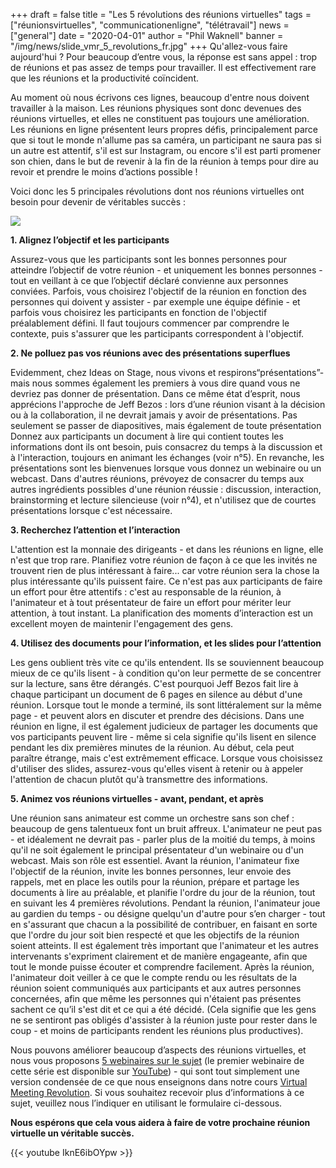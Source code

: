 +++
draft = false
title = "Les 5 révolutions des réunions virtuelles"
tags = ["réunionsvirtuelles", "communicationenligne", "télétravail"]
news = ["general"]
date = "2020-04-01"
author = "Phil Waknell"
banner = "/img/news/slide_vmr_5_revolutions_fr.jpg"
+++
Qu'allez-vous faire aujourd'hui ? Pour beaucoup d’entre vous, la réponse est sans appel : trop de réunions et pas assez de temps pour travailler. Il est effectivement rare que les réunions et la productivité coïncident.

Au moment où nous écrivons ces lignes, beaucoup d'entre nous doivent travailler à la maison. Les réunions physiques sont donc devenues des réunions virtuelles, et elles ne constituent pas toujours une amélioration. Les réunions en ligne présentent leurs propres défis, principalement parce que si tout le monde n'allume pas sa caméra, un participant ne saura pas si un autre est attentif, s'il est sur Instagram, ou encore s'il est parti promener son chien, dans le but de revenir à la fin de la réunion à temps pour dire au revoir et prendre le moins d’actions possible !

Voici donc les 5 principales révolutions dont nos réunions virtuelles ont besoin pour devenir de véritables succès :

![](https://paper-attachments.dropbox.com/s_4B18A4D7D91857E7B0476D3E368601EA18777E6ABEFF1D2931E5ED5D44347BBC_1585732064613_Slide+VMR+5+Revolutions+FR.jpg)

**1.    Alignez l’objectif et les participants**

Assurez-vous que les participants sont les bonnes personnes pour atteindre l’objectif de votre réunion - et uniquement les bonnes personnes - tout en veillant à ce que l’objectif déclaré convienne aux personnes conviées. Parfois, vous choisirez l'objectif de la réunion en fonction des personnes qui doivent y assister - par exemple une équipe définie - et parfois vous choisirez les participants en fonction de l'objectif préalablement défini. Il faut toujours commencer par comprendre le contexte, puis s'assurer que les participants correspondent à l'objectif.

**2.    Ne polluez pas vos réunions avec des présentations superflues**

Evidemment, chez Ideas on Stage, nous vivons et respirons“présentations”- mais nous sommes également les premiers à vous dire quand vous ne devriez pas donner de présentation. Dans ce même état d’esprit, nous apprécions l'approche de Jeff Bezos : lors d’une réunion visant à la décision ou à la collaboration, il ne devrait jamais y avoir de présentations. Pas seulement se passer de diapositives, mais également de toute présentation Donnez aux participants un document à lire qui contient toutes les informations dont ils ont besoin, puis consacrez du temps à la discussion et à l'interaction, toujours en animant les échanges (voir n°5). En revanche, les présentations sont les bienvenues lorsque vous donnez un webinaire ou un webcast. Dans d'autres réunions, prévoyez de consacrer du temps aux autres ingrédients possibles d'une réunion réussie : discussion, interaction, brainstorming et lecture silencieuse (voir n°4), et n'utilisez que de courtes présentations lorsque c'est nécessaire.

**3.    Recherchez l’attention et l’interaction**

L'attention est la monnaie des dirigeants - et dans les réunions en ligne, elle n'est que trop rare. Planifiez votre réunion de façon à ce que les invités ne trouvent rien de plus intéressant à faire... car votre réunion sera la chose la plus intéressante qu'ils puissent faire. Ce n'est pas aux participants de faire un effort pour être attentifs : c'est au responsable de la réunion, à l'animateur et à tout présentateur de faire un effort pour mériter leur attention, à tout instant. La planification des moments d’interaction est un excellent moyen de maintenir l'engagement des gens.

**4.    Utilisez des documents pour l’information, et les slides pour l’attention**

Les gens oublient très vite ce qu'ils entendent. Ils se souviennent beaucoup mieux de ce qu'ils lisent - à condition qu'on leur permette de se concentrer sur la lecture, sans être dérangés. C'est pourquoi Jeff Bezos fait lire à chaque participant un document de 6 pages en silence au début d'une réunion. Lorsque tout le monde a terminé, ils sont littéralement sur la même page - et peuvent alors en discuter et prendre des décisions. Dans une réunion en ligne, il est également judicieux de partager les documents que vos participants peuvent lire - même si cela signifie qu'ils lisent en silence pendant les dix premières minutes de la réunion. Au début, cela peut paraître étrange, mais c'est extrêmement efficace. Lorsque vous choisissez d'utiliser des slides, assurez-vous qu'elles visent à retenir ou à appeler l'attention de chacun plutôt qu'à transmettre des informations.

**5.    Animez vos réunions virtuelles - avant, pendant, et après**

Une réunion sans animateur est comme un orchestre sans son chef : beaucoup de gens talentueux font un bruit affreux. L'animateur ne peut pas - et idéalement ne devrait pas - parler plus de la moitié du temps, à moins qu'il ne soit également le principal présentateur d'un webinaire ou d'un webcast. Mais son rôle est essentiel. Avant la réunion, l'animateur fixe l'objectif de la réunion, invite les bonnes personnes, leur envoie des rappels, met en place les outils pour la réunion, prépare et partage les documents à lire au préalable, et planifie l'ordre du jour de la réunion, tout en suivant les 4 premières révolutions. Pendant la réunion, l'animateur joue au gardien du temps - ou désigne quelqu'un d'autre pour s’en charger - tout en s'assurant que chacun a la possibilité de contribuer, en faisant en sorte que l'ordre du jour soit bien respecté et que les objectifs de la réunion soient atteints. Il est également très important que l'animateur et les autres intervenants s'expriment clairement et de manière engageante, afin que tout le monde puisse écouter et comprendre facilement. Après la réunion, l'animateur doit veiller à ce que le compte rendu ou les résultats de la réunion soient communiqués aux participants et aux autres personnes concernées, afin que même les personnes qui n'étaient pas présentes sachent ce qu’il s'est dit et ce qui a été décidé. (Cela signifie que les gens ne se sentiront pas obligés d'assister à la réunion juste pour rester dans le coup - et moins de participants rendent les réunions plus productives).

Nous pouvons améliorer beaucoup d’aspects des réunions virtuelles, et nous vous proposons [5 webinaires sur le sujet](https://www.ideasonstage.com/fr/formation-presentations/webinaires/) (le premier webinaire de cette série est disponible sur [YouTube](https://youtu.be/IknE6ibOYpw)) - qui sont tout simplement une version condensée de ce que nous enseignons dans notre cours [Virtual Meeting Revolution](https://www.ideasonstage.com/fr/presentations-training/virtual-meetings-revolution/). Si vous souhaitez recevoir plus d’informations à ce sujet, veuillez nous l’indiquer en utilisant le formulaire ci-dessous.

**Nous espérons que cela vous aidera à faire de votre prochaine réunion virtuelle un véritable succès.**

{{< youtube IknE6ibOYpw >}}
